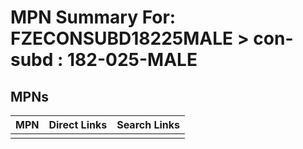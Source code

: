 



# MPN Summary For: FZECONSUBD18225MALE > con-subd : 182-025-MALE

## MPNs
  

|MPN|Direct Links|Search Links|
| :--- | :--- | :--- |
||||
